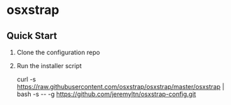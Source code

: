 # osxstrap

## Quick Start

1. Clone the configuration repo

2. Run the installer script

	curl -s https://raw.githubusercontent.com/osxstrap/osxstrap/master/osxstrap | bash -s -- -g https://github.com/jeremyltn/osxstrap-config.git